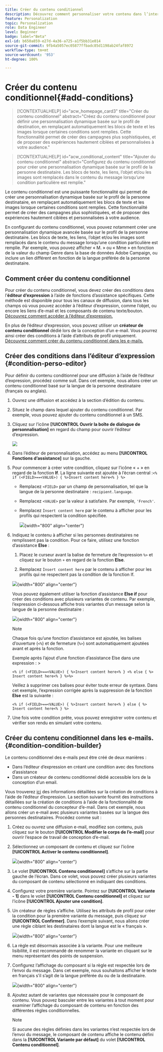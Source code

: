 ```yaml
---
title: Créer du contenu conditionnel
description: Découvrez comment personnaliser votre contenu dans l’interface utilisateur web d’Adobe Campaign.
feature: Personalization
topic: Personalization
role: Data Engineer
level: Beginner
badge: label="Beta"
exl-id: b650a859-e27d-4a36-a725-a1f5bb31e014
source-git-commit: 9fb4a5057ec05877ffbadc85d1198ab24faf8972
workflow-type: tm+mt
source-wordcount: '953'
ht-degree: 100%

---
```


# Créer du contenu conditionnel{#add-conditions}

>[!CONTEXTUALHELP]
>id="acw_homepage_card3"
>title="Créer du contenu conditionnel"
>abstract="Créez du contenu conditionnel pour définir une personnalisation dynamique basée sur le profil de destination, en remplaçant automatiquement les blocs de texte et les images lorsque certaines conditions sont remplies. Cette fonctionnalité permet de créer des campagnes plus sophistiquées, et de proposer des expériences hautement ciblées et personnalisées à votre audience."



>[!CONTEXTUALHELP]
>id="acw_conditional_content"
>title="Ajouter du contenu conditionnel"
>abstract="Configurez du contenu conditionnel pour créer une personnalisation dynamique basée sur le profil de la personne destinataire. Les blocs de texte, les liens, l’objet et/ou les images sont remplacés dans le contenu du message lorsqu’une condition particulière est remplie."

Le contenu conditionnel est une puissante fonctionnalité qui permet de créer une personnalisation dynamique basée sur le profil de la personne destinataire, en remplaçant automatiquement les blocs de texte et les images lorsque certaines conditions sont remplies. Cette fonctionnalité permet de créer des campagnes plus sophistiquées, et de proposer des expériences hautement ciblées et personnalisées à votre audience.

En configurant du contenu conditionnel, vous pouvez notamment créer une personnalisation dynamique avancée basée sur le profil de la personne destinataire. Les blocs de texte, les liens, l’objet et/ou les images sont remplacés dans le contenu du message lorsqu’une condition particulière est remplie. Par exemple, vous pouvez afficher « M. » ou « Mme » en fonction de la valeur du champ Genre dans la base de données Adobe Campaign, ou inclure un lien différent en fonction de la langue préférée de la personne destinataire.

## Comment créer du contenu conditionnel

Pour créer du contenu conditionnel, vous devez créer des conditions dans l’**éditeur d’expression** à l’aide de fonctions d’assistance spécifiques. Cette méthode est disponible pour tous les canaux de diffusion, dans tous les champs où vous pouvez accéder à l’éditeur d’expression, comme l’objet, ou encore les liens d’e-mail et les composants de contenu texte/bouton. [Découvrez comment accéder à l’éditeur d’expression.](gs-personalization.md/#access)

En plus de l’éditeur d’expression, vous pouvez utiliser un **créateur de contenu conditionnel** dédié lors de la conception d’un e-mail. Vous pourrez ainsi créer des conditions à l’aide d’attributs de profil uniquement. [Découvrez comment créer du contenu conditionnel dans les e-mails.](#condition-condition-builder)

## Créer des conditions dans l’éditeur d’expression {#condition-perso-editor}

Pour définir du contenu conditionnel pour une diffusion à l’aide de l’éditeur d’expression, procédez comme suit. Dans cet exemple, nous allons créer un contenu conditionnel basé sur la langue de la personne destinataire (français ou anglais).

1. Ouvrez une diffusion et accédez à la section d’édition du contenu.

1. Situez le champ dans lequel ajouter du contenu conditionnel. Par exemple, vous pouvez ajouter du contenu conditionnel à un SMS.

1. Cliquez sur l’icône **[!UICONTROL Ouvrir la boîte de dialogue de personnalisation]** en regard du champ pour ouvrir l’éditeur d’expression.

   ![](assets/open-perso-editor-sms.png)

1. Dans l’éditeur de personnalisation, accédez au menu **[!UICONTROL Fonctions d’assistance]** sur la gauche.

1. Pour commencer à créer votre condition, cliquez sur l’icône « + » en regard de la fonction **If**. La ligne suivante est ajoutée à l’écran central :`<% if (<FIELD>==<VALUE>) { %>Insert content here<% } %>`

   * Remplacez `<FIELD>` par un champ de personnalisation, tel que la langue de la personne destinataire : `recipient.language`.
   * Remplacez `<VALUE>` par la valeur à satisfaire. Par exemple, `'French'`.
   * Remplacez `Ìnsert content here` par le contenu à afficher pour les profils qui respectent la condition spécifiée.

     ![](assets/condition-sample1.png){width="800" align="center"}

1. Indiquez le contenu à afficher si les personnes destinataires ne remplissent pas la condition. Pour ce faire, utilisez une fonction d’assistance **Else** :

   1. Placez le curseur avant la balise de fermeture de l’expression `%>` et cliquez sur le bouton `+` en regard de la fonction **Else**.

   1. Remplacez `Ìnsert content here` par le contenu à afficher pour les profils qui ne respectent pas la condition de la fonction If.

   ![](assets/condition-sample2.png){width="800" align="center"}

   Vous pouvez également utiliser la fonction d’assistance **Else if** pour créer des conditions avec plusieurs variantes de contenu. Par exemple, l’expression ci-dessous affiche trois variantes d’un message selon la langue de la personne destinataire :

   ![](assets/condition-sample3.png){width="800" align="center"}

   >[!NOTE]
   >
   >Chaque fois qu’une fonction d’assistance est ajoutée, les balises d’ouverture (`<%`) et de fermeture (`%>`) sont automatiquement ajoutées avant et après la fonction.
   >
   >Exemple après l’ajout d’une fonction d’assistance Else dans une expression : >
   >
   >`<% if (<FIELD>==<VALUE>) { %>Insert content here<% } <% else { %> Insert content here<% } %>%>`
   >
   >Veillez à supprimer ces balises pour éviter toute erreur de syntaxe. Dans cet exemple, l’expression corrigée après la suppression de la fonction **Else** est la suivante :
   >
   >`<% if (<FIELD>==<VALUE>) { %>Insert content here<% } else { %> Insert content here<% } %>`

1. Une fois votre condition prête, vous pouvez enregistrer votre contenu et vérifier son rendu en simulant votre contenu.

## Créer du contenu conditionnel dans les e-mails. {#condition-condition-builder}

Le contenu conditionnel des e-mails peut être créé de deux manières :
* Dans l’éditeur d’expression en créant une condition avec des fonctions d’assistance
* Dans un créateur de contenu conditionnel dédié accessible lors de la conception d’un email.

Vous trouverez [ici](#condition-perso-editor) des informations détaillées sur la création de conditions à l’aide de l’éditeur d’expression. La section suivante fournit des instructions détaillées sur la création de conditions à l’aide de la fonctionnalité de contenu conditionnel du concepteur d’e-mail. Dans cet exemple, nous allons créer un e-mail avec plusieurs variantes basées sur la langue des personnes destinataires. Procédez comme suit :

1. Créez ou ouvrez une diffusion e-mail, modifiez son contenu, puis cliquez sur le bouton **[!UICONTROL Modifier le corps de l’e-mail]** pour ouvrir l’espace de travail de conception d’e-mail.

1. Sélectionnez un composant de contenu et cliquez sur l’icône **[!UICONTROL Activer le contenu conditionnel]**.

   ![](assets/condition-email-enable.png){width="800" align="center"}

1. Le volet **[!UICONTROL Contenu conditionnel]** s’affiche sur la partie gauche de l’écran. Dans ce volet, vous pouvez créer plusieurs variantes du composant de contenu sélectionné en indiquant des conditions.

1. Configurez votre première variante. Pointez sur **[!UICONTROL Variante - 1]** dans le volet **[!UICONTROL Contenu conditionnel]** et cliquez sur l’icône **[!UICONTROL Ajouter une condition]**.

1. Un créateur de règles s’affiche. Utilisez les attributs de profil pour créer la condition pour la première variante du message, puis cliquez sur **[!UICONTROL Confirmer]**. Dans l’exemple suivant, nous allons créer une règle ciblant les destinataires dont la langue est le « français ».

   ![](assets/condition-email-rule.png){width="800" align="center"}

1. La règle est désormais associée à la variante. Pour une meilleure lisibilité, il est recommandé de renommer la variante en cliquant sur le menu représentant des points de suspension.

1. Configurez l’affichage du composant si la règle est respectée lors de l’envoi du message. Dans cet exemple, nous souhaitons afficher le texte en français s’il s’agit de la langue préférée du ou de la destinataire.

   ![](assets/condition-email-variant1.png){width="800" align="center"}

1. Ajoutez autant de variantes que nécessaire pour le composant de contenu. Vous pouvez basculer entre les variantes à tout moment pour examiner l’affichage du composant de contenu en fonction des différentes règles conditionnelles.

   >[!NOTE]
   >Si aucune des règles définies dans les variantes n’est respectée lors de l’envoi du message, le composant de contenu affiche le contenu défini dans la **[!UICONTROL Variante par défaut]** du volet **[!UICONTROL Contenu conditionnel]**.
